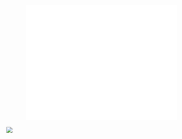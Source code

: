 
<p align="center"><img src="/github-metrics.svg" alt="Metrics" width="400"></p>

<!--END_SECTION:waka-->

![](https://komarev.com/ghpvc/?username=Abhishek9503)

